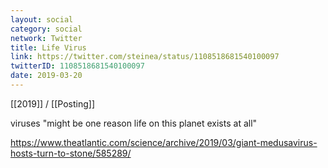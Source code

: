 ```yaml
---
layout: social
category: social
network: Twitter
title: Life Virus
link: https://twitter.com/steinea/status/1108518681540100097
twitterID: 1108518681540100097
date: 2019-03-20
---
```


[[2019]] / [[Posting]]

viruses "might be one reason life on this planet exists at all"

<https://www.theatlantic.com/science/archive/2019/03/giant-medusavirus-hosts-turn-to-stone/585289/>

